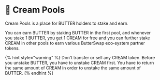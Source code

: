# 🧁 Cream Pools

Cream Pools is a place for BUTTER holders to stake and earn.

You can earn BUTTER by staking BUTTER in the first pool, and whenever you stake 1 BUTTER, you get 1 CREAM for free and you can further stake CREAM in other pools to earn various ButterSwap eco-system partner tokens.

{% hint style="warning" %}
Don't transfer or sell any CREAM token. Before you unstake BUTTER, you have to unstake CREAM first. You have to return the same amount of CREAM in order to unstake the same amount of BUTTER. 
{% endhint %}

